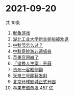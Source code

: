# 2021-09-20
  共 10条

  <!-- BEGIN -->
  <!-- 最后更新时间:Mon Sep 20 2021 04:13:26 GMT+0000 (Coordinated Universal Time) -->
  1. [鱿鱼游戏](https://www.zhihu.com/search?q=鱿鱼游戏)
1. [湖北工业大学新生偷拍被劝退](https://www.zhihu.com/search?q=湖北工业大学)
1. [中秋节怎么过？](https://www.zhihu.com/search?q=中秋节怎么过)
1. [中秋奇妙游非遗盛典](https://www.zhihu.com/search?q=中秋奇妙游)
1. [苹果官网崩了](https://www.zhihu.com/search?q=苹果官网)
1. [「错换人生案」开庭](https://www.zhihu.com/search?q=错换人生案)
1. [贵州一客船侧翻](https://www.zhihu.com/search?q=贵州客船侧翻)
1. [天舟三号即将发射](https://www.zhihu.com/search?q=天舟三号)
1. [北京环球影城正式开园](https://www.zhihu.com/search?q=北京环球影城)
1. [苹果市值蒸发 457 亿](https://www.zhihu.com/search?q=苹果市值)
  <!-- END -->
  